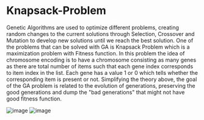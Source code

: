 # Knapsack-Problem

 Genetic Algorithms are used to optimize different problems, creating random changes to the current solutions through Selection, Crossover and Mutation to develop new solutions until we reach the best solution. One of the problems that can be solved with GA is Knapsack Problem which is a maximization problem with Fitness function.
 In this problem the idea of chromosome encoding is to have a chromosome consisting as many genes as there are total number of items such that each gene index corresponds to item index in the list. Each gene has a value 1 or 0 which tells whether the corresponding item is present or not.
 Simplifying the theory above, the goal of the GA problem is related to the evolution of generations, preserving the good generations and dump the "bad generations" that might not have good fitness function.

![image](https://user-images.githubusercontent.com/66177944/111382214-5d70bb80-86af-11eb-8fa3-c101475c4f4a.png) ![image](https://user-images.githubusercontent.com/66177944/111519281-99635980-875f-11eb-93e6-ecc573fcabda.png)

